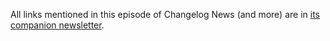 All links mentioned in this episode of Changelog News (and more) are in [its companion newsletter](https://changelog.com/news/63/email).